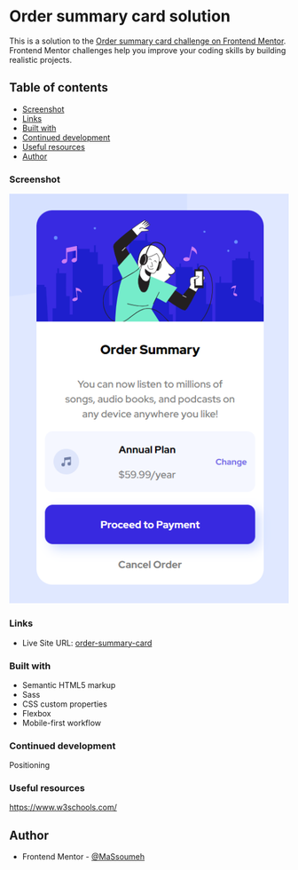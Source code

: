 # Order summary card solution

This is a solution to the [Order summary card challenge on Frontend Mentor](https://www.frontendmentor.io/challenges/order-summary-component-QlPmajDUj). Frontend Mentor challenges help you improve your coding skills by building realistic projects.

## Table of contents

- [Screenshot](#screenshot)
- [Links](#links)
- [Built with](#built-with)
- [Continued development](#continued-development)
- [Useful resources](#useful-resources)
- [Author](#author)

### Screenshot

![](./images/screenshot.jpg)

### Links

- Live Site URL: [order-summary-card](https://order-summary-card-chlng.netlify.app/)

### Built with

- Semantic HTML5 markup
- Sass
- CSS custom properties
- Flexbox
- Mobile-first workflow

### Continued development

Positioning

### Useful resources

https://www.w3schools.com/

## Author

- Frontend Mentor - [@MaSsoumeh](https://www.frontendmentor.io/profile/MaSsoumeh)
